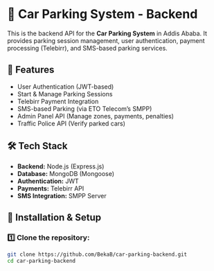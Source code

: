 # 🚗 Car Parking System - Backend

This is the backend API for the **Car Parking System** in Addis Ababa. It provides parking session management, user authentication, payment processing (Telebirr), and SMS-based parking services.

## 🌟 Features
- User Authentication (JWT-based)
- Start & Manage Parking Sessions
- Telebirr Payment Integration
- SMS-based Parking (via ETO Telecom’s SMPP)
- Admin Panel API (Manage zones, payments, penalties)
- Traffic Police API (Verify parked cars)

## 🛠️ Tech Stack
- **Backend:** Node.js (Express.js)
- **Database:** MongoDB (Mongoose)
- **Authentication:** JWT
- **Payments:** Telebirr API
- **SMS Integration:** SMPP Server

## 🚀 Installation & Setup

### 1️⃣ Clone the repository:
```bash
git clone https://github.com/BekaB/car-parking-backend.git
cd car-parking-backend
